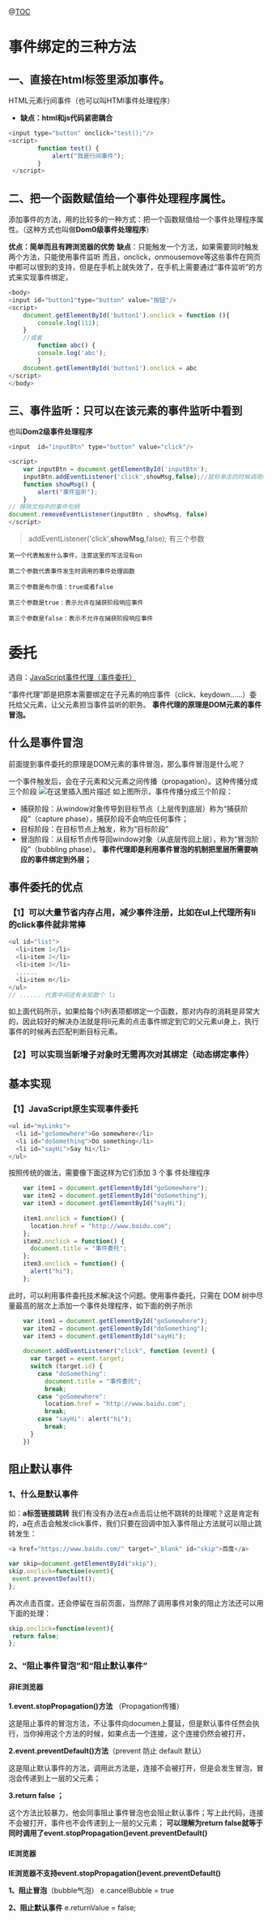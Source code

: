 @[TOC](目录)
# 事件绑定的三种方法
## 一、直接在html标签里添加事件。
HTML元素行间事件（也可以叫HTMl事件处理程序）

- **缺点：html和js代码紧密耦合**

```javascript
<input type="button" οnclick="test();"/>
<script>
        function test() {
            alert("我是行间事件");
        }
 </script>
```
## 二、把一个函数赋值给一个事件处理程序属性。
添加事件的方法，用的比较多的一种方式：把一个函数赋值给一个事件处理程序属性。（这种方式也叫做**Dom0级事件处理程序**）

**优点：简单而且有跨浏览器的优势**
**缺点**：只能触发一个方法，如果需要同时触发两个方法，只能使用事件监听
而且，onclick，onmousemove等这些事件在网页中都可以很到的支持，但是在手机上就失效了，在手机上需要通过“事件监听”的方式来实现事件绑定，
```javascript
<body>
<input id="button1"type="button" value="按钮"/>
<script>
    document.getElementById('button1').onclick = function (){
        console.log(111);
    }   
    //或者
        function abc() {
        console.log('abc');
    	}
    document.getElementById('button1').onclick = abc
</script>
</body>
```

## 三、事件监听：只可以在该元素的事件监听中看到
也叫**Dom2级事件处理程序**
```javascript
<input  id="inputBtn" type="button" value="click"/>

<script>
    var inputBtn = document.getElementById('inputBtn');
    inputBtn.addEventListener('click',showMsg,false);//鼠标单击的时候调用showMes这个函数
    function showMsg() {
        alert("事件监听");
    }
// 移除文档中的事件句柄
document.removeEventListener(inputBtn , showMsg, false)
</script>
```
>addEventListener('click',**showMsg**,false); 有三个参数
```mark
第一个代表触发什么事件，注意这里的写法没有on

第二个参数代表事件发生时调用的事件处理函数

第三个参数是布尔值：true或者false

第三个参数是true：表示允许在捕获阶段响应事件

第三个参数是false：表示不允许在捕获阶段响应事件
```



# 委托
选自：[JavaScript事件代理（事件委托）](https://blog.csdn.net/qq_38128179/article/details/86293394)

“事件代理”即是把原本需要绑定在子元素的响应事件（click、keydown......）委托给父元素，让父元素担当事件监听的职务。
**事件代理的原理是DOM元素的事件冒泡。**

## 什么是事件冒泡
前面提到事件委托的原理是DOM元素的事件冒泡，那么事件冒泡是什么呢？

一个事件触发后，会在子元素和父元素之间传播（propagation）。这种传播分成三个阶段
![在这里插入图片描述](https://img-blog.csdnimg.cn/2021030421290368.png)
如上图所示，事件传播分成三个阶段：

 - 捕获阶段：从window对象传导到目标节点（上层传到底层）称为“捕获阶段”（capture phase），捕获阶段不会响应任何事件；
 -  目标阶段：在目标节点上触发，称为“目标阶段”
 -  冒泡阶段：从目标节点传导回window对象（从底层传回上层），称为“冒泡阶段”（bubbling phase）。
   **事件代理即是利用事件冒泡的机制把里层所需要响应的事件绑定到外层；**
## 事件委托的优点
### 【1】可以大量节省内存占用，减少事件注册，比如在ul上代理所有li的click事件就非常棒

```javascript
<ul id="list">
  <li>item 1</li>
  <li>item 2</li>
  <li>item 3</li>
  ......
  <li>item n</li>
</ul>
// ...... 代表中间还有未知数个 li
```
如上面代码所示，如果给每个li列表项都绑定一个函数，那对内存的消耗是非常大的，因此较好的解决办法就是将li元素的点击事件绑定到它的父元素ul身上，执行事件的时候再去匹配判断目标元素。
### 【2】可以实现当新增子对象时无需再次对其绑定（动态绑定事件）

## 基本实现
### 【1】JavaScript原生实现事件委托

```javascript
<ul id="myLinks">
  <li id="goSomewhere">Go somewhere</li>
  <li id="doSomething">Do something</li>
  <li id="sayHi">Say hi</li>
</ul>
```
按照传统的做法，需要像下面这样为它们添加 3 个事 件处理程序

```javascript
    var item1 = document.getElementById("goSomewhere");
    var item2 = document.getElementById("doSomething");
    var item3 = document.getElementById("sayHi");
 
    item1.onclick = function() {
      location.href = "http://www.baidu.com";
    };
    item2.onclick = function() {
      document.title = "事件委托";
    };
    item3.onclick = function() {
      alert("hi");
    };
```
此时，可以利用事件委托技术解决这个问题。使用事件委托，只需在 DOM 树中尽量最高的层次上添加一个事件处理程序，如下面的例子所示

```javascript
    var item1 = document.getElementById("goSomewhere");
    var item2 = document.getElementById("doSomething");
    var item3 = document.getElementById("sayHi");
 
    document.addEventListener("click", function (event) {
      var target = event.target;
      switch (target.id) {
        case "doSomething":
          document.title = "事件委托";
          break;
        case "goSomewhere":
          location.href = "http://www.baidu.com";
          break;
        case "sayHi": alert("hi");
          break;
      }
    })
```

## 阻止默认事件
### 1、什么是默认事件
如：**a标签链接跳转**
我们有没有办法在a点击后让他不跳转的处理呢？这是肯定有的，a在点击会触发click事件，我们只要在回调中加入事件阻止方法就可以阻止跳转发生：

```javascript
<a href="https://www.baidu.com/" target="_blank" id="skip">百度</a>

var skip=document.getElementById("skip");
skip.onclick=function(event){
 event.preventDefault();
};
```
再次点击百度，还会停留在当前页面，当然除了调用事件对象的阻止方法还可以用下面的处理：

```javascript
skip.onclick=function(event){
 return false;
};
```
### 2、“阻止事件冒泡”和“阻止默认事件”
####  非IE浏览器
**1.event.stopPropagation()方法** （Propagation传播）

这是阻止事件的冒泡方法，不让事件向documen上蔓延，但是默认事件任然会执行，当你掉用这个方法的时候，如果点击一个连接，这个连接仍然会被打开，

**2.event.preventDefault()方法**（prevent 防止 default 默认） 

这是阻止默认事件的方法，调用此方法是，连接不会被打开，但是会发生冒泡，冒泡会传递到上一层的父元素；

**3.return false  ；**

这个方法比较暴力，他会同事阻止事件冒泡也会阻止默认事件；写上此代码，连接不会被打开，事件也不会传递到上一层的父元素；
**可以理解为return false就等于同时调用了event.stopPropagation()event.preventDefault()**

#### IE浏览器
**IE浏览器不支持event.stopPropagation()event.preventDefault()**

**1、阻止冒泡**（bubble气泡）
e.cancelBubble = true

**2、阻止默认事件**
e.returnValue = false;